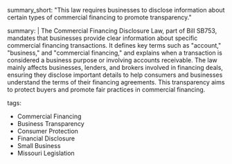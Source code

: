 summary_short: "This law requires businesses to disclose information about certain types of commercial financing to promote transparency."

summary: |
  The Commercial Financing Disclosure Law, part of Bill SB753, mandates that businesses provide clear information about specific commercial financing transactions. It defines key terms such as "account," "business," and "commercial financing," and explains when a transaction is considered a business purpose or involving accounts receivable. The law mainly affects businesses, lenders, and brokers involved in financing deals, ensuring they disclose important details to help consumers and businesses understand the terms of their financing agreements. This transparency aims to protect buyers and promote fair practices in commercial financing.

tags:
  - Commercial Financing
  - Business Transparency
  - Consumer Protection
  - Financial Disclosure
  - Small Business
  - Missouri Legislation
